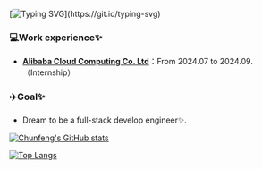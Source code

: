 [![Typing SVG](https://readme-typing-svg.demolab.com?font=Fira+Code&weight=500&size=23&pause=1000&center=false%C2%A0%E9%94%99%E8%AF%AF%E7%9A%84&vCenter=true%C2%A0%E7%9C%9F%E7%9A%84&repeat=true%C2%A0%E7%9C%9F%E7%9A%84&random=false%C2%A0%E9%94%99%E8%AF%AF%E7%9A%84&width=600&height=60&lines=Hi%F0%9F%A5%B0%2C+I'm+Chunfeng%2C+a+software+engineer%E2%9C%A8.)](https://git.io/typing-svg)

### **💻Work experience✨**

- [**Alibaba Cloud Computing Co. Ltd**](https://www.aliyun.com/)：From 2024.07 to 2024.09.（Internship）

### **✈️Goal✨**

* Dream to be a full-stack develop engineer✨.

[![Chunfeng's GitHub stats](https://github-readme-stats.vercel.app/api?username=Chunfeng-z&show_icons=true&theme=tokyonight)](https://github.com/anuraghazra/github-readme-stats)

[![Top Langs](https://github-readme-stats.vercel.app/api/top-langs/?username=Chunfeng-z&theme=tokyonight&langs_count=8&layout=donut)](https://github.com/anuraghazra/github-readme-stats)

